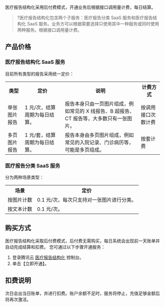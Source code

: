 医疗报告结构化采用后付费模式，开通业务后根据接口调用量计费，每日结算。

>?医疗报告结构化包含两个子服务：医疗报告分类 SaaS 服务和医疗报告结构化 SaaS 服务。业务方可以根据需要选择只使用其中一种服务或同时使用两种服务。根据接口调用量计费。

## 产品价格
### 医疗报告结构化 SaaS 服务
目前所有类型的报告采用统一定价：
<table>
<tr>
<th>类型</th>
<th style="width: 26%;">定价</th>
<th>说明</th>
<th>计费方式</th>
</tr>
<tr>
<td>单张图片报告</td>
<td>1 元/次，结算周期为每日结算。</td>
<td>报告本身只由一页图片组成，例如常见的 X 线报告、B 超报告、CT 报告等，大多数只有一张图片。</td>
<td>按调用接口次数计费</td>
</tr>
<tr>
<td>多页图片报告</td>
<td>1 元/套，结算周期为每日结算。</td>
<td>报告本身由多页图片组成，例如常见的入院记录、门诊病历等，可能是多页组成。</td>
<td>按套计费</td>
</tr>
</table>

### 医疗报告分类 SaaS 服务
分为两种场景类型：
<table>
<tr>
<th>场景</th>
<th>定价</th>
</tr>
<tr>
<td>按图片计数</td>
<td>0.1 元/次，每次只支持对一张图片进行分类。</td>
</tr>
<tr>
<td>按文本计数</td>
<td>0.1 元/次。</td>
</tr>
</table>

## 购买方式
医疗报告结构化采取后付费模式，后付费无需购买，每日系统会出现前一天账单并自动完成结算和扣费。
您可通过以下步骤开通服务：
1. 登录腾讯云 [医疗报告结构化](https://console.cloud.tencent.com/mrs) 控制台。
2. 单击【立即开通】。

## 扣费说明
次日会出当日账单，并进行扣费。账户余额不足时，服务将停止，充值足够金额后将再次激活。
